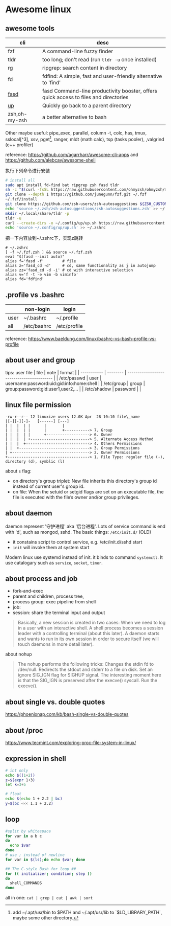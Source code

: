 # Awesome linux
## awesome tools
| cli                                                               | desc                                                                                 |
| ----------------------------------------------------------------- | ------------------------------------------------------------------------------------ |
| fzf                                                               | A command-line fuzzy finder                                                          |
| tldr                                                              | too long; don't read (run `tldr -u` once installed)                                  |
| rg                                                                | ripgrep: search content in directory                                                 |
| fd                                                                | fdfind: A simple, fast and user-friendly alternative to 'find'                       |
| [fasd](https://github.com/clvv/fasd)                              | fasd Command-line productivity booster, offers quick access to files and directories |
| [up](https://github.com/shannonmoeller/up)                        | Quickly go back to a parent directory                                                |
| zsh,oh-my-zsh                                                     | a better alternative to bash                                                         |


Other maybe useful: pipe_exec, parallel, column -t, colc, has, tmux, sslocal[^3], xsv, pget[^1], ranger, mldt (math calc), tsp (tasks pooler), ,valgrind (c++ profiler)

reference: https://github.com/agarrharr/awesome-cli-apps and https://github.com/alebcay/awesome-shell

执行下列命令进行安装
```bash
# install all
sudo apt install fd-find bat ripgrep zsh fasd tldr
sh -c "$(curl -fsSL https://raw.githubusercontent.com/ohmyzsh/ohmyzsh/master/tools/install.sh)"
git clone --depth 1 https://github.com/junegunn/fzf.git ~/.fzf
~/.fzf/install
git clone https://github.com/zsh-users/zsh-autosuggestions ${ZSH_CUSTOM:-~/.oh-my-zsh/custom}/plugins/zsh-autosuggestions
echo 'source ~/.zsh/zsh-autosuggestions/zsh-autosuggestions.zsh' >> ~/.zshrc
mkdir ~/.local/share/tldr -p
tldr -u
curl --create-dirs -o ~/.config/up/up.sh https://raw.githubusercontent.com/shannonmoeller/up/master/up.sh
echo 'source ~/.config/up/up.sh' >> ~/.zshrc
```
把一下内容放到~/.zshrc下，实现z跳转
```
# ~/.zshrc 
[ -f ~/.fzf.zsh ] && source ~/.fzf.zsh
eval "$(fasd --init auto)"
alias f='fasd -f'        # file
alias z='fasd_cd -d'     # cd, same functionality as j in autojump
alias zz='fasd_cd -d -i' # cd with interactive selection
alias v='f -t -e vim -b viminfo'
alias fd='fdfind'
```

[^1]: add ~/.apt/usr/bin to $PATH and ~/.apt/usr/lib to `$LD_LIBRARY_PATH`, maybe some other directory.
[^7]: cmd is fdfind and package name is fd-find
## .profile vs .bashrc
|      | non-login   | login        |
| ---- | ----------- | ------------ |
| user | ~/.bashrc   | ~/.profile   |
| all  | /etc/bashrc | /etc/profile |

reference: https://www.baeldung.com/linux/bashrc-vs-bash-profile-vs-profile


## about user and group

tips: user file
| file        | note     | format                                    |
| ----------- | -------- | ----------------------------------------- |
| /etc/passwd | user     | username:password:uid:gid:info:home:shell |
| /etc/group  | group    | group:password:gid:user1,user2,...        |
| /etc/shadow | password |                                           |

## linux file permission
```
-rw-r--r-- 12 linuxize users 12.0K Apr  28 10:10 file\_name
|[-][-][-]-   [------] [---]
| |  |  | |      |       |
| |  |  | |      |       +-----------> 7. Group
| |  |  | |      +-------------------> 6. Owner
| |  |  | +--------------------------> 5. Alternate Access Method
| |  |  +----------------------------> 4. Others Permissions
| |  +-------------------------------> 3. Group Permissions
| +----------------------------------> 2. Owner Permissions  
+------------------------------------> 1. File Type: regular file (-), directory (d), symblic (l)
```

about `s` flag:
- on directory's group triplet: New file inherits this directory's group id instead of current user's group id.
- on file: When the setuid or setgid flags are set on an executable file, the file is executed with the file’s owner and/or group privileges.


## about daemon
daemon represent '守护进程' aka '后台进程'. Lots of service command is end with 'd', such as mongod, sshd. The basic things: `/etc/init.d/` (OLD)
* it constains script to control service, e.g. /etc/init.d/sshd start
* `init` will invoke them at system start

Modern linux use systemd instead of init. it binds to command `systemctl`. It use catalogary such as `service`, `socket`, `timer`.

## about process and job
* fork-and-exec
* parent and children, process tree, 
* process group: exec pipeline from shell
* job: 
* session: share the terminal input and output
> Basically, a new session is created in two cases:
> When we need to log in a user with an interactive shell. A shell process becomes a session leader with a controlling terminal (about this later).
> A daemon starts and wants to run in its own session in order to secure itself (we will touch daemons in more detail later).

about nohup
> The nohup performs the following tricks:
>Changes the stdin fd to /dev/null.
>Redirects the stdout and stderr to a file on disk.
>Set an ignore SIG_IGN flag for SIGHUP signal. The interesting moment here is that the SIG_IGN is preserved after the execve() syscall.
>Run the execve().

## about single vs. double quotes
https://phoenixnap.com/kb/bash-single-vs-double-quotes

## about /proc
https://www.tecmint.com/exploring-proc-file-system-in-linux/

## expression in shell
```bash
# int only
echo $((1+2))
z=$(expr 1+3)  
let k=3+5

# float
echo $(echo 1 + 2.2 | bc)
y=$(bc <<< 1.1 + 2.2)

```
## loop
```bash
#split by whitespace
for var in a b c 
do 
  echo $var 
done
# use ; instead of newline
for var in $(ls);do echo $var; done

## The C-style Bash for loop ##
for (( initializer; condition; step ))
do
  shell_COMMANDS
done
```
all in one: `cat | grep | cut | awk | sort`
